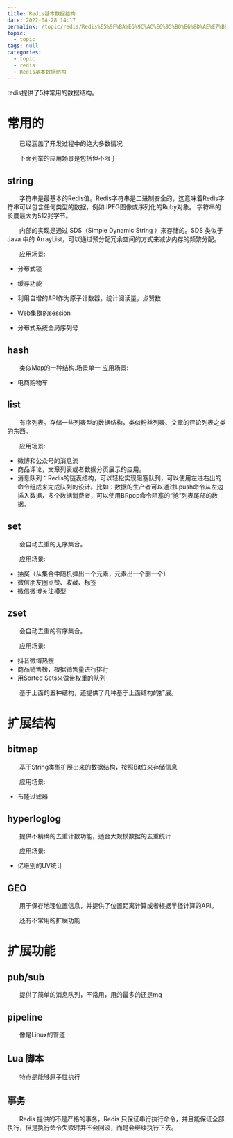 ```yaml
---
title: Redis基本数据结构
date: 2022-04-28 14:17
permalink: /topic/redis/Redis%E5%9F%BA%E6%9C%AC%E6%95%B0%E6%8D%AE%E7%BB%93%E6%9E%84
topic: 
  - topic
tags: null
categories: 
  - topic
  - redis
  - Redis基本数据结构
---
```

redis提供了5种常用的数据结构。

# 常用的

　　已经涵盖了开发过程中的绝大多数情况

　　下面列举的应用场景是包括但不限于

## string

　　字符串是最基本的Redis值。Redis字符串是二进制安全的，这意味着Redis字符串可以包含任何类型的数据，例如JPEG图像或序列化的Ruby对象。 字符串的长度最大为512兆字节。

　　内部的实现是通过 SDS（Simple Dynamic String ）来存储的。SDS 类似于 Java 中的 ArrayList，可以通过预分配冗余空间的方式来减少内存的频繁分配。

　　应用场景:

+ 分布式锁

+ 缓存功能
+ 利用自增的API作为原子计数器，统计阅读量，点赞数
+ Web集群的session

+ 分布式系统全局序列号

## hash

　　类似Map的一种结构.场景单一 应用场景:

+ 电商购物车

## list

　　有序列表。存储一些列表型的数据结构，类似粉丝列表、文章的评论列表之类的东西。

　　应用场景:

+ 微博和公众号的消息流
+ 商品评论，文章列表或者数据分页展示的应用。
+ 消息队列：Redis的链表结构，可以轻松实现阻塞队列，可以使用左进右出的命令组成来完成队列的设计。比如：数据的生产者可以通过Lpush命令从左边插入数据，多个数据消费者，可以使用BRpop命令阻塞的“抢”列表尾部的数据。

## set

　　会自动去重的无序集合。

　　应用场景:

+ 抽奖（从集合中随机弹出一个元素，元素出一个删一个）
+ 微信朋友圈点赞、收藏、标签
+ 微信微博关注模型

## zset

　　会自动去重的有序集合。

　　应用场景:

+ 抖音微博热搜
+ 商品销售榜，根据销售量进行排行
+ 用Sorted Sets来做带权重的队列

　　基于上面的五种结构，还提供了几种基于上面结构的扩展。

# 扩展结构

## bitmap

　　基于String类型扩展出来的数据结构，按照Bit位来存储信息

　　应用场景:

+ 布隆过滤器

## hyperloglog

　　提供不精确的去重计数功能，适合大规模数据的去重统计

　　应用场景:

+ 亿级别的UV统计

## GEO

　　用于保存地理位置信息，并提供了位置距离计算或者根据半径计算的API。

　　还有不常用的扩展功能

# 扩展功能

## pub/sub

　　提供了简单的消息队列，不常用，用的最多的还是mq

## pipeline

　　像是Linux的管道

## Lua 脚本

　　特点是能够原子性执行

## 事务

　　Redis 提供的不是严格的事务，Redis 只保证串行执行命令，并且能保证全部执行，但是执行命令失败时并不会回滚，而是会继续执行下去。
